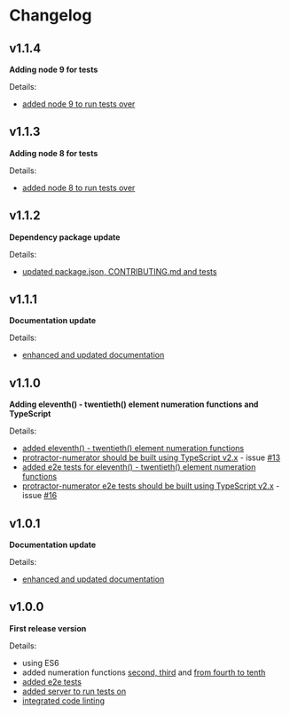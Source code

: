 # Changelog

## v1.1.4

**Adding node 9 for tests**

Details:

- [added node 9 to run tests over](https://github.com/Marketionist/protractor-numerator/pull/23)

## v1.1.3

**Adding node 8 for tests**

Details:

- [added node 8 to run tests over](https://github.com/Marketionist/protractor-numerator/pull/22)

## v1.1.2

**Dependency package update**

Details:

- [updated package.json, CONTRIBUTING.md and tests](https://github.com/Marketionist/protractor-numerator/pull/20)

## v1.1.1

**Documentation update**

Details:

- [enhanced and updated documentation](https://github.com/Marketionist/protractor-numerator/pull/19)

## v1.1.0

**Adding eleventh() - twentieth() element numeration functions and TypeScript**

Details:

- [added eleventh() - twentieth() element numeration functions](https://github.com/Marketionist/protractor-numerator/pull/12)
- [protractor-numerator should be built using TypeScript v2.x](https://github.com/Marketionist/protractor-numerator/pull/14) - issue [#13](https://github.com/Marketionist/protractor-numerator/issues/13)
- [added e2e tests for eleventh() - twentieth() element numeration functions](https://github.com/Marketionist/protractor-numerator/pull/15)
- [protractor-numerator e2e tests should be built using TypeScript v2.x](https://github.com/Marketionist/protractor-numerator/pull/17) - issue [#16](https://github.com/Marketionist/protractor-numerator/issues/16)

## v1.0.1

**Documentation update**

Details:

- [enhanced and updated documentation](https://github.com/Marketionist/protractor-numerator/pull/11)

## v1.0.0

**First release version**

Details:

- using ES6
- added numeration functions [second, third](https://github.com/Marketionist/protractor-numerator/pull/3)
    and [from fourth to tenth](https://github.com/Marketionist/protractor-numerator/pull/5)
- [added e2e tests](https://github.com/Marketionist/protractor-numerator/pull/4)
- [added server to run tests on](https://github.com/Marketionist/protractor-numerator/pull/9)
- [integrated code linting](https://github.com/Marketionist/protractor-numerator/pull/10)
